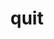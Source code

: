 ---
category: 4-letters
denotation: null
name: quit
reference_link: https://www.etymonline.com/word/quit
root_language: null
root_name: null
title: quit
type: free
word_sums:
- respelling: quit
  sum: 'Quit + '
---